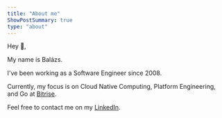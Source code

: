 ```yaml
---
title: "About me"
ShowPostSummary: true
type: "about"
---
```


Hey :wave:,

My name is Balázs.

I've been working as a Software Engineer since 2008.

Currently, my focus is on Cloud Native Computing, Platform Engineering, and Go at [Bitrise](https://bitrise.io).

Feel free to contact me on my [LinkedIn](https://www.linkedin.com/in/balazsbenyo/).
